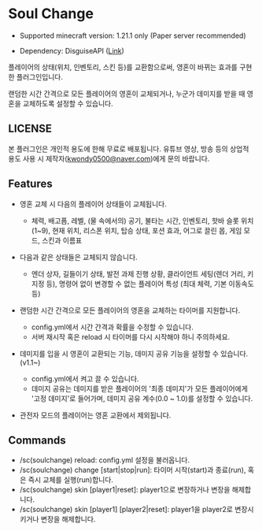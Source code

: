 # Soul Change

* Supported minecraft version: 1.21.1 only (Paper server recommended)

* Dependency: DisguiseAPI ([Link](https://www.spigotmc.org/resources/disguiseapi.103942/))


플레이어의 상태(위치, 인벤토리, 스킨 등)를 교환함으로써, 영혼이 바뀌는 효과를 구현한 플러그인입니다.

랜덤한 시간 간격으로 모든 플레이어의 영혼이 교체되거나, 누군가 데미지를 받을 때 영혼을 교체하도록 설정할 수 있습니다.

## LICENSE

본 플러그인은 개인적 용도에 한해 무료로 배포됩니다. 유튜브 영상, 방송 등의 상업적 용도 사용 시 제작자(kwondy0500@naver.com)에게 문의 바랍니다.

## Features

* 영혼 교체 시 다음의 플레이어 상태들이 교체됩니다.
    * 체력, 배고픔, 레벨, (물 속에서의) 공기, 불타는 시간, 인벤토리, 핫바 슬롯 위치 (1~9), 현재 위치, 리스폰 위치,
      탑승 상태, 포션 효과, 어그로 끌린 몹, 게임 모드, 스킨과 이름표


* 다음과 같은 상태들은 교체되지 않습니다.
  * 엔더 상자, 길들이기 상태, 발전 과제 진행 상황, 클라이언트 세팅(렌더 거리, 키 지정 등),
    명령어 없이 변경할 수 없는 플레이어 특성 (최대 체력, 기본 이동속도 등)


* 랜덤한 시간 간격으로 모든 플레이어의 영혼을 교체하는 타이머를 지원합니다.
  * config.yml에서 시간 간격과 확률을 수정할 수 있습니다.
  * 서버 재시작 혹은 reload 시 타이머를 다시 시작해야 하니 주의하세요.


* 데미지를 입을 시 영혼이 교환되는 기능, 데미지 공유 기능을 설정할 수 있습니다. (v1.1~)
  * config.yml에서 켜고 끌 수 있습니다.
  * 데미지 공유는 데미지를 받은 플레이어의 '최종 데미지'가 모든 플레이어에게 '고정 데미지'로 들어가며, 데미지 공유 계수(0.0 ~ 1.0)를 설정할 수 있습니다.


* 관전자 모드의 플레이어는 영혼 교환에서 제외됩니다.

## Commands

* /sc(soulchange) reload: config.yml 설정을 불러옵니다.
* /sc(soulchange) change \[start|stop|run\]: 타이머 시작(start)과 종료(run), 혹은 즉시 교체를 실행(run)합니다.
* /sc(soulchange) skin \[player1|reset\]: player1으로 변장하거나 변장을 해제합니다.
* /sc(soulchange) skin \[player1\] \[player2|reset\]: player1을 player2로 변장시키거나 변장을 해제합니다.
